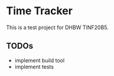 # Time Tracker

This is a test project for DHBW TINF20B5.

## TODOs

- implement build tool
- implement tests
